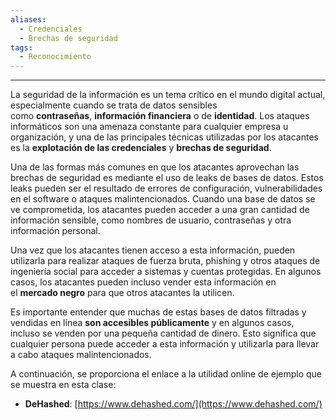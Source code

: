 ```yaml
---
aliases:
  - Credenciales
  - Brechas de seguridad
tags:
  - Reconocimiento
---
```

---
La seguridad de la información es un tema crítico en el mundo digital actual, especialmente cuando se trata de datos sensibles como **contraseñas**, **información financiera** o de **identidad**. Los ataques informáticos son una amenaza constante para cualquier empresa u organización, y una de las principales técnicas utilizadas por los atacantes es la **explotación de las credenciales** y **brechas de seguridad**.

Una de las formas más comunes en que los atacantes aprovechan las brechas de seguridad es mediante el uso de leaks de bases de datos. Estos leaks pueden ser el resultado de errores de configuración, vulnerabilidades en el software o ataques malintencionados. Cuando una base de datos se ve comprometida, los atacantes pueden acceder a una gran cantidad de información sensible, como nombres de usuario, contraseñas y otra información personal.

Una vez que los atacantes tienen acceso a esta información, pueden utilizarla para realizar ataques de fuerza bruta, phishing y otros ataques de ingeniería social para acceder a sistemas y cuentas protegidas. En algunos casos, los atacantes pueden incluso vender esta información en el **mercado negro** para que otros atacantes la utilicen.

Es importante entender que muchas de estas bases de datos filtradas y vendidas en línea **son accesibles públicamente** y en algunos casos, incluso se venden por una pequeña cantidad de dinero. Esto significa que cualquier persona puede acceder a esta información y utilizarla para llevar a cabo ataques malintencionados.

A continuación, se proporciona el enlace a la utilidad online de ejemplo que se muestra en esta clase:

- **DeHashed**: [https://www.dehashed.com/](https://www.dehashed.com/)